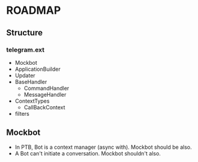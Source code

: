 # ROADMAP

## Structure

### telegram.ext

- Mockbot
- ApplicationBuilder
- Updater
- BaseHandler
    - CommandHandler
    - MessageHandler
- ContextTypes
    - CallBackContext
- filters

## Mockbot

- In PTB, Bot is a context manager (async with). Mockbot should be also.
- A Bot can't initiate a conversation. Mockbot shouldn't also.

